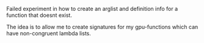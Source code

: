 Failed experiment in how to create an arglist and definition info for a
function that doesnt exist.

The idea is to allow me to create signatures for my gpu-functions which can
have non-congruent lambda lists.
